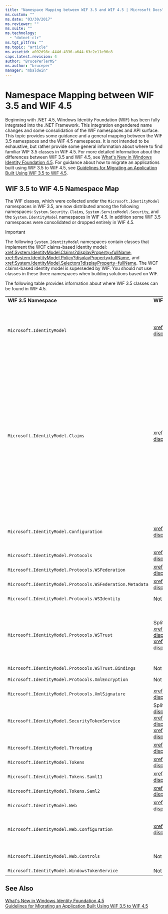 ```yaml
---
title: "Namespace Mapping between WIF 3.5 and WIF 4.5 | Microsoft Docs"
ms.custom: ""
ms.date: "03/30/2017"
ms.reviewer: ""
ms.suite: ""
ms.technology: 
  - "dotnet-clr"
ms.tgt_pltfrm: ""
ms.topic: "article"
ms.assetid: a092d98c-444d-4336-a644-63c2e11e96c8
caps.latest.revision: 4
author: "BrucePerlerMS"
ms.author: "bruceper"
manager: "mbaldwin"
---
```

# Namespace Mapping between WIF 3.5 and WIF 4.5
Beginning with .NET 4.5, Windows Identity Foundation (WIF) has been fully integrated into the .NET Framework. This integration engendered name changes and some consolidation of the WIF namespaces and API surface. This topic provides some guidance and a general mapping between the WIF 3.5 namespaces and the WIF 4.5 namespaces. It is not intended to be exhaustive, but rather provide some general information about where to find familiar WIF 3.5 classes in WIF 4.5. For more detailed information about the differences between WIF 3.5 and WIF 4.5, see [What's New in Windows Identity Foundation 4.5](../../../docs/framework/security/whats-new-in-wif.md). For guidance about how to migrate an applications built using WIF 3.5 to WIF 4.5, see [Guidelines for Migrating an Application Built Using WIF 3.5 to WIF 4.5](../../../docs/framework/security/guidelines-for-migrating-an-application-built-using-wif-3-5-to-wif-4-5.md).  
  
## WIF 3.5 to WIF 4.5 Namespace Map  
 The WIF classes, which were collected under the `Microsoft.IdentityModel` namespaces in WIF 3.5, are now distributed among the following namespaces: `System.Security.Claims`, `System.ServiceModel.Security`, and the `System.IdentityModel` namespaces in WIF 4.5. In addition some WIF 3.5 namespaces were consolidated or dropped entirely in WIF 4.5.  
  
> [!IMPORTANT]
>  The following `System.IdentityModel` namespaces contain classes that implement the WCF claims-based identity model: <xref:System.IdentityModel.Claims?displayProperty=fullName>, <xref:System.IdentityModel.Policy?displayProperty=fullName>, and <xref:System.IdentityModel.Selectors?displayProperty=fullName>. The WCF claims-based identity model is superseded by WIF. You should not use classes in these three namespaces when building solutions based on WIF.  
  
 The following table provides information about where WIF 3.5 classes can be found in WIF 4.5.  
  
||||  
|-|-|-|  
|**WIF 3.5 Namespace**|**WIF 4.5 Namespace**|**Comments**|  
|`Microsoft.IdentityModel`|<xref:System.IdentityModel?displayProperty=fullName>|-   Most of the classes that represent constants are not implemented.<br />-   The classes that are used to build security token services have been moved from `Microsoft.IdentityModel.SecurityTokenService` to <xref:System.IdentityModel?displayProperty=fullName>.<br />-   The classes in `Microsoft.IdentityModel.Threading` have been moved to <xref:System.IdentityModel?displayProperty=fullName>.<br />-   The `ExceptionMapper` and `MruSecurityTokenCache` classes are not implemented.|  
|`Microsoft.IdentityModel.Claims`|<xref:System.Security.Claims?displayProperty=fullName>|-   The `IClaimsPrincipal` and `IClaimsIdentity` interfaces are not implemented in WIF 4.5. Instead <xref:System.Security.Claims.ClaimsPrincipal?displayProperty=fullName> and <xref:System.Security.Claims.ClaimsIdentity?displayProperty=fullName> are now the base classes from which most .NET principal and identity classes derive. This means there is no need for specialized claims principal and identity classes like `Microsoft.IdentityModel.Claims.WindowsClaimsPrincipal` and `Microsoft.IdentityModel.Claims.WindowsClaimsIdentity` in WIF 4.5,  use <xref:System.Security.Principal.WindowsPrincipal?displayProperty=fullName> and <xref:System.Security.Principal.WindowsIdentity?displayProperty=fullName> instead. The same is true for other for the other specialized claims principal and identity classes that existed in WIF 3.5.<br />-   The `Microsoft.IdentityModel.Claims.ClaimsCollection` class is not implemented in WIF 4.5. Instead, collections of claims are exposed as enumerable collections of type <xref:System.Security.Claims.Claim?displayProperty=fullName>.<br />-   <xref:System.Security.Claims.ClaimsPrincipal?displayProperty=fullName> and <xref:System.Security.Claims.ClaimsIdentity?displayProperty=fullName> provide methods that  now fully support LINQ.|  
|`Microsoft.IdentityModel.Configuration`|<xref:System.IdentityModel.Configuration?displayProperty=fullName>|Some elements and classes have undergone name changes and some have been dropped in WIF 4.5; for example `Microsoft.IdentityModel.Configuraiton.ServiceConfiguration` is now <xref:System.IdentityModel.Configuration.IdentityConfiguration?displayProperty=fullName>.|  
|`Microsoft.IdentityModel.Protocols`|<xref:System.IdentityModel.Services?displayProperty=fullName>|-|  
|`Microsoft.IdentityModel.Protocols.WSFederation`|<xref:System.IdentityModel.Services?displayProperty=fullName>|-|  
|`Microsoft.IdentityModel.Protocols.WSFederation.Metadata`|<xref:System.IdentityModel.Metadata?displayProperty=fullName>|-|  
|`Microsoft.IdentityModel.Protocols.WSIdentity`|Not Implemented in WIF 4.5|In WIF 3.5 contained classes to support CardSpace, not implemented in WIF 4.5.|  
|`Microsoft.IdentityModel.Protocols.WSTrust`|Split between the <xref:System.IdentityModel.Protocols.WSTrust?displayProperty=fullName> and  <xref:System.ServiceModel.Security?displayProperty=fullName> namespaces.|Classes that represents WS-Trust artifacts are in the <xref:System.IdentityModel.Protocols.WSTrust?displayProperty=fullName> namespace; for example, the <xref:System.IdentityModel.Protocols.WSTrust.RequestSecurityToken> class. Classes that represent WCF service contracts, service hosts, and channels that enable a WCF service to communicate using the WS-Trust protocol are in the <xref:System.ServiceModel.Security?displayProperty=fullName> namespace; for example, the <xref:System.ServiceModel.Security.WSTrustServiceHost> class.|  
|`Microsoft.IdentityModel.Protocols.WSTrust.Bindings`|Not Implemented in WIF 4.5|-|  
|`Microsoft.IdentityModel.Protocols.XmlEncryption`|Not Implemented in WIF 4.5|Contained classes that represent XML Encryption constants in WIF 3.5. These constants are not implemented in WIF 4.5.|  
|`Microsoft.IdentityModel.Protocols.XmlSignature`|<xref:System.IdentityModel?displayProperty=fullName>|The `EnvelopingSignature` class and classes that represent constants are not implemented.|  
|`Microsoft.IdentityModel.SecurityTokenService`|Split between the <xref:System.IdentityModel?displayProperty=fullName>, <xref:System.IdentityModel.Protocols.WSTrust?displayProperty=fullName>, and <xref:System.IdentityModel.Tokens?displayProperty=fullName> namespaces.|-|  
|`Microsoft.IdentityModel.Threading`|<xref:System.IdentityModel?displayProperty=fullName>|-|  
|`Microsoft.IdentityModel.Tokens`|<xref:System.IdentityModel.Tokens?displayProperty=fullName>|-|  
|`Microsoft.IdentityModel.Tokens.Saml11`|<xref:System.IdentityModel.Tokens?displayProperty=fullName>|-|  
|`Microsoft.IdentityModel.Tokens.Saml2`|<xref:System.IdentityModel.Tokens?displayProperty=fullName>|-|  
|`Microsoft.IdentityModel.Web`|<xref:System.IdentityModel.Services?displayProperty=fullName>|-|  
|`Microsoft.IdentityModel.Web.Configuration`|<xref:System.IdentityModel.Services.Configuration?displayProperty=fullName>|Classes that provide configuration for passive (WS-Federation) scenarios have largely been moved to <xref:System.IdentityModel.Services.Configuration?displayProperty=fullName>; however, some of these classes are in <xref:System.IdentityModel.Services?displayProperty=fullName>.|  
|`Microsoft.IdentityModel.Web.Controls`|Not Implemented in WIF 4.5|The classes in `Microsoft.IdentityModel.Web.Controls` implemented the Federated Passive Sign-In Control, which does not exist in WIF 4.5.|  
|`Microsoft.IdentityModel.WindowsTokenService`|Not Implemented in WIF 4.5|-|  
  
## See Also  
 [What's New in Windows Identity Foundation 4.5](../../../docs/framework/security/whats-new-in-wif.md)   
 [Guidelines for Migrating an Application Built Using WIF 3.5 to WIF 4.5](../../../docs/framework/security/guidelines-for-migrating-an-application-built-using-wif-3-5-to-wif-4-5.md)